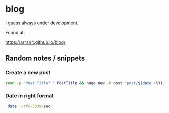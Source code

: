 # blog

I guess always under development.

Found at:

https://arran4.github.io/blog/

## Random notes / snippets

### Create a new post
```bash
read -p "Post Title? " PostTitle && hugo new -k post "post/$(date +%Y)/$(printf "%03d" $(($(find content/post/$(date +%Y) -mindepth 1 -maxdepth 1 -type d | wc -l )+1)))-$PostTitle"
```

### Date in right format
```bash
 date --rfc-3339=sec
```